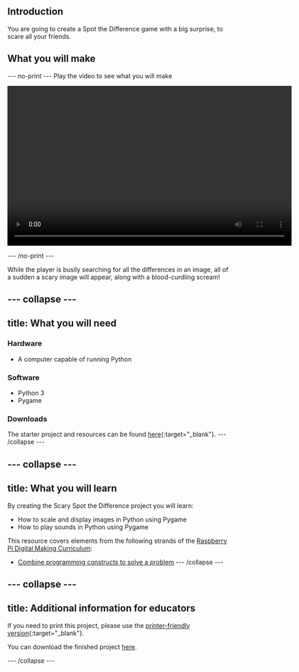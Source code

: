## Introduction
You are going to create a Spot the Difference game with a big surprise, to scare all your friends.

## What you will make

--- no-print ---
Play the video to see what you will make

<video width="640" height="360" controls>
<source src="images/scary-spot-the-difference.webm" type="video/webm">
</video>

--- /no-print ---

While the player is busily searching for all the differences in an image, all of a sudden a scary image will appear, along with a blood-curdling scream!

--- collapse ---
---
title: What you will need
---

### Hardware
- A computer capable of running Python

### Software
- Python 3
- Pygame

### Downloads

The starter project and resources can be found [here](http://rpf.io/p/en/scary-spot-the-difference-go){:target="_blank"}.
--- /collapse ---

--- collapse ---
---
title: What you will learn
---
By creating the Scary Spot the Difference project you will learn:

- How to scale and display images in Python using Pygame
- How to play sounds in Python using Pygame

This resource covers elements from the following strands of the [Raspberry Pi Digital Making Curriculum](https://www.raspberrypi.org/curriculum/):

- [Combine programming constructs to solve a problem](https://www.raspberrypi.org/curriculum/programming/builder)
--- /collapse ---

--- collapse ---
---
title: Additional information for educators
---

If you need to print this project, please use the [printer-friendly version](https://projects.raspberrypi.org/en/projects/scary-spot-the-difference/print){:target="_blank"}.

You can download the finished project [here](http://rpf.io/p/en/scary-spot-the-difference-get).

--- /collapse ---
